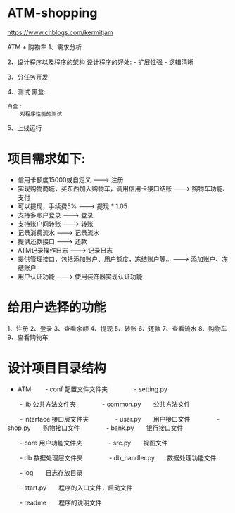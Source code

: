 # ATM-shopping
https://www.cnblogs.com/kermitjam

ATM + 购物车
1、需求分析

2、设计程序以及程序的架构
    设计程序的好处:
        - 扩展性强
        - 逻辑清晰

3、分任务开发

4、测试
    黑盒:

    白盒：
        对程序性能的测试

5、上线运行

# 项目需求如下:
- 信用卡额度15000或自定义 ---> 注册
- 实现购物商城，买东西加入购物车，调用信用卡接口结账 ---> 购物车功能、支付
- 可以提现，手续费5% ---> 提现  * 1.05
- 支持多账户登录 ---> 登录
- 支持账户间转账 ---> 转账
- 记录消费流水 ---> 记录流水
- 提供还款接口 ---> 还款
- ATM记录操作日志 ---> 记录日志
- 提供管理接口，包括添加账户、用户额度，冻结账户等... ---> 添加账户、冻结账户
- 用户认证功能 ---> 使用装饰器实现认证功能


# 给用户选择的功能
1、注册
2、登录
3、查看余额
4、提现
5、转账
6、还款
7、查看流水
8、购物车
9、查看购物车



# 设计项目目录结构
- ATM
　　- conf 配置文件文件夹
　　　　- setting.py

　　- lib 公共方法文件夹
　　　　- common.py　　公共方法文件

　　- interface 接口层文件夹
　　　　- user.py　　用户接口文件
　　　　- shop.py　　购物接口文件
　　　　- bank.py　　银行接口文件

　　- core 用户功能文件夹
　　　　- src.py　　视图文件

　　- db 数据处理层文件夹
　　　　- db_handler.py　　数据处理功能文件

　　- log　　日志存放目录

　　- start.py　　程序的入口文件，启动文件

　　- readme　　程序的说明文件







